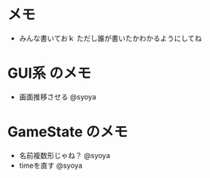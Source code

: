 # メモ  
+ みんな書いておｋ ただし誰が書いたかわかるようにしてね
  
# GUI系 のメモ  
+ 画面推移させる @syoya  
  
# GameState のメモ  
+ 名前複数形じゃね？ @syoya  
+ timeを直す @syoya  

